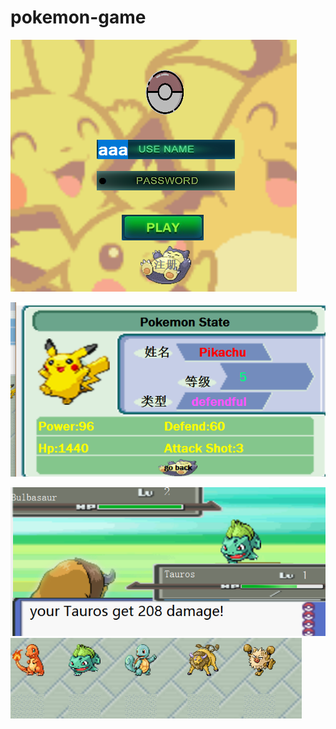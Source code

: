 # pokemon-game

                    
![](https://github.com/Fuckee/pokemon-game/blob/master/1.png)
                 
![](https://github.com/Fuckee/pokemon-game/blob/master/2.png)

![](https://github.com/Fuckee/pokemon-game/blob/master/3.png)
![](https://github.com/Fuckee/pokemon-game/blob/master/4.png)


